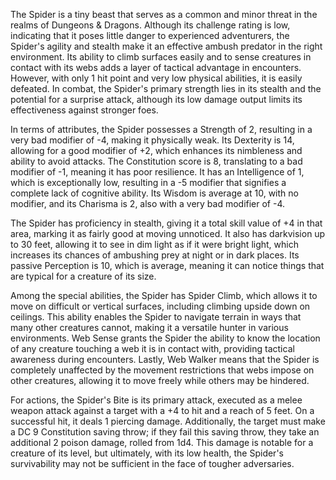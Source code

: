 The Spider is a tiny beast that serves as a common and minor threat in the realms of Dungeons & Dragons. Although its challenge rating is low, indicating that it poses little danger to experienced adventurers, the Spider's agility and stealth make it an effective ambush predator in the right environment. Its ability to climb surfaces easily and to sense creatures in contact with its webs adds a layer of tactical advantage in encounters. However, with only 1 hit point and very low physical abilities, it is easily defeated. In combat, the Spider's primary strength lies in its stealth and the potential for a surprise attack, although its low damage output limits its effectiveness against stronger foes.

In terms of attributes, the Spider possesses a Strength of 2, resulting in a very bad modifier of -4, making it physically weak. Its Dexterity is 14, allowing for a good modifier of +2, which enhances its nimbleness and ability to avoid attacks. The Constitution score is 8, translating to a bad modifier of -1, meaning it has poor resilience. It has an Intelligence of 1, which is exceptionally low, resulting in a -5 modifier that signifies a complete lack of cognitive ability. Its Wisdom is average at 10, with no modifier, and its Charisma is 2, also with a very bad modifier of -4.

The Spider has proficiency in stealth, giving it a total skill value of +4 in that area, marking it as fairly good at moving unnoticed. It also has darkvision up to 30 feet, allowing it to see in dim light as if it were bright light, which increases its chances of ambushing prey at night or in dark places. Its passive Perception is 10, which is average, meaning it can notice things that are typical for a creature of its size.

Among the special abilities, the Spider has Spider Climb, which allows it to move on difficult or vertical surfaces, including climbing upside down on ceilings. This ability enables the Spider to navigate terrain in ways that many other creatures cannot, making it a versatile hunter in various environments. Web Sense grants the Spider the ability to know the location of any creature touching a web it is in contact with, providing tactical awareness during encounters. Lastly, Web Walker means that the Spider is completely unaffected by the movement restrictions that webs impose on other creatures, allowing it to move freely while others may be hindered.

For actions, the Spider's Bite is its primary attack, executed as a melee weapon attack against a target with a +4 to hit and a reach of 5 feet. On a successful hit, it deals 1 piercing damage. Additionally, the target must make a DC 9 Constitution saving throw; if they fail this saving throw, they take an additional 2 poison damage, rolled from 1d4. This damage is notable for a creature of its level, but ultimately, with its low health, the Spider's survivability may not be sufficient in the face of tougher adversaries.